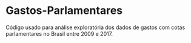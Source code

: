 # Gastos-Parlamentares
Código usado para análise exploratória dos dados de gastos com cotas parlamentares no Brasil entre 2009 e 2017.
